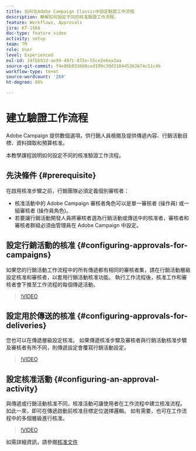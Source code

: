 ```yaml
---
title: 如何在Adobe Campaign Classic中設定驗證工作流程
description: 瞭解如何設定不同的核准驗證工作流程。
feature: Workflows, Approvals
jira: KT-1566
doc-type: feature video
activity: setup
team: TM
role: User
level: Experienced
exl-id: 34fbb91d-ae99-497c-872e-55ce2e6ea2aa
source-git-commit: f4e86b933660ced199c30d318445363b74c51c4b
workflow-type: tm+mt
source-wordcount: '269'
ht-degree: 96%

---
```



# 建立驗證工作流程

Adobe Campaign 提供數個選項，供行銷人員檢閱及提供傳遞內容、行銷活動目標、資料擷取和預算核准。

本教學課程說明如何設定不同的核准驗證工作流程。

## 先決條件 {#prerequisite}

在啟用核准步驟之前，行銷團隊必須定義個別審核者：

* 核准活動中的 Adobe Campaign 審核者角色可以是單一審核者 (操作員) 或一組審核者 (操作員角色)。
* 若要讓行銷活動開發人員將審核者選為行銷活動或傳送中的核准者，審核者和審核者群組必須由管理員在 Adobe Campaign 中設定。

## 設定行銷活動的核准   {#configuring-approvals-for-campaigns}

如果您的行銷活動工作流程中的所有傳遞都有相同的審核者集，請在行銷活動層級設定核准和審核者，以套用行銷活動核准功能。 執行工作流程後，核准工作和審核者會下推至工作流程的每個傳遞活動。

>[!VIDEO](https://video.tv.adobe.com/v/25175?quality=12&learn=on)

## 設定用於傳送的核准   {#configuring-approvals-for-deliveries}

您也可以在傳遞層級設定核准。 如果傳遞核准步驟及審核者與行銷活動核准步驟及審核者有所不同，則傳遞設定會覆寫行銷活動設定。

>[!VIDEO](https://video.tv.adobe.com/v/25176?quality=12&learn=on)

## 設定核准活動  {#configuring-an-approval-activity}

與傳遞或行銷活動核准不同，核准活動可讓使用者在工作流程中建立核准流程。 如此一來，即可在傳遞啟動前核准目標定位選擇邏輯。 如有需要，也可在工作流程中的多個層級進行核准。

>[!VIDEO](https://video.tv.adobe.com/v/25174?quality=12&learn=on)

如需詳細資訊，請參閱[核准文件](https://experienceleague.adobe.com/docs/campaign-classic/using/automating-with-workflows/flow-control-activities/approval.html?lang=zh-Hant)
